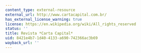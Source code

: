 ```yaml
---
content_type: external-resource
external_url: http://www.cartacapital.com.br/
has_external_license_warning: true
license: https://en.wikipedia.org/wiki/All_rights_reserved
status: ''
title: Revista *Carta Capital*
uid: 8421e4b7-1d40-4133-a690-742366ac3b69
wayback_url: ''
---
```

